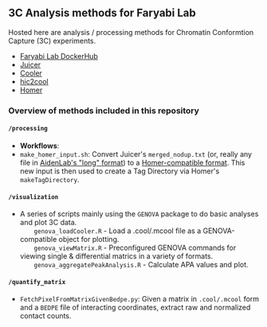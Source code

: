 ## 3C Analysis methods for Faryabi Lab
Hosted here are analysis / processing methods for Chromatin Conformtion Capture (3C) experiments.
* [Faryabi Lab DockerHub](https://hub.docker.com/)
* [Juicer](https://github.com/aidenlab/juicer)
* [Cooler](https://github.com/open2c/cooler)
* [hic2cool](https://github.com/4dn-dcic/hic2cool)
* [Homer](http://homer.ucsd.edu/homer/interactions/)

### Overview of methods included in this repository
#### `/processing`
* **Workflows**: 
* `make_homer_input.sh`: Convert Juicer's `merged_nodup.txt` (or, really any file in [AidenLab's "long" format](https://github.com/aidenlab/juicer/wiki/Pre#long-format)) to a [Homer-compatible format](http://homer.ucsd.edu/homer/interactions/HiCtagDirectory.html). This new input is then used to create a Tag Directory via Homer's `makeTagDirectory`.
#### `/visualization`
* A series of scripts mainly using the `GENOVA` package to do basic analyses and plot 3C data. \
&nbsp;&nbsp;&nbsp;&nbsp;&nbsp;&nbsp;  `genova_loadCooler.R` - Load a .cool/.mcool file as a GENOVA-compatible object for plotting. \
&nbsp;&nbsp;&nbsp;&nbsp;&nbsp;&nbsp; `genova_viewMatrix.R` - Preconfigured GENOVA commands for viewing single & differential matrics in a variety of formats. \
&nbsp;&nbsp;&nbsp;&nbsp;&nbsp;&nbsp; `genova_aggregatePeakAnalysis.R` - Calculate APA values and plot. 
#### `/quantify_matrix`
* `FetchPixelFromMatrixGivenBedpe.py`: Given a matrix in `.cool/.mcool` form and a `BEDPE` file of interacting coordinates, extract raw and normalized contact counts.
